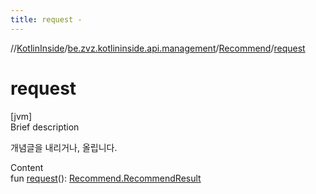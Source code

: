 ```yaml
---
title: request -
---
```

//[KotlinInside](../../index.md)/[be.zvz.kotlininside.api.management](../index.md)/[Recommend](index.md)/[request](request.md)



# request  
[jvm]  
Brief description  


개념글을 내리거나, 올립니다.

  
Content  
fun [request](request.md)(): [Recommend.RecommendResult](-recommend-result/index.md)  



